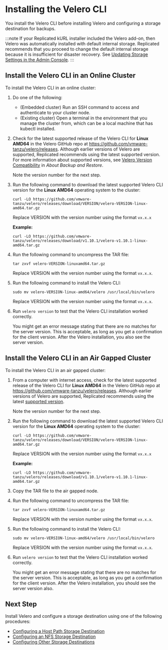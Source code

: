 # Installing the Velero CLI

You install the Velero CLI before installing Velero and configuring a storage destination for backups.

:::note
If your Replicated kURL installer included the Velero add-on, then Velero was automatically installed with default internal storage. Replicated recommends that you proceed to change the default internal storage because it is insufficient for disaster recovery. See [Updating Storage Settings in the Admin Console](snapshots-updating-with-admin-console).
:::

## Install the Velero CLI in an Online Cluster

To install the Velero CLI in an online cluster:

1. Do one of the following:

    - (Embedded cluster) Run an SSH command to access and authenticate to your cluster node.
    - (Existing cluster) Open a terminal in the environment that you manage the cluster from, which can be a local machine that has kubectl installed.

1. Check for the latest supported release of the Velero CLI for **Linux AMD64** in the Velero GitHub repo at https://github.com/vmware-tanzu/velero/releases. Although earlier versions of Velero are supported, Replicated recommends using the latest supported version. For more information about supported versions, see [Velero Version Compatibility](snapshots-understanding#velero-version-compatibility) in _About Backup and Restore_.

    Note the version number for the next step.

1. Run the following command to download the latest supported Velero CLI version for the **Linux AMD64** operating system to the cluster:

   ```
   curl -LO https://github.com/vmware-tanzu/velero/releases/download/VERSION/velero-VERSION-linux-amd64.tar.gz
   ```

   Replace VERSION with the version number using the format `vx.x.x`

   **Example:**

   ```
   curl -LO https://github.com/vmware-tanzu/velero/releases/download/v1.10.1/velero-v1.10.1-linux-amd64.tar.gz
   ```

1. Run the following command to uncompress the TAR file:

   ```
   tar zxvf velero-VERSION-linuxamd64.tar.gz
   ```
   Replace VERSION with the version number using the format `vx.x.x`.

1. Run the following command to install the Velero CLI:
  
   ```
   sudo mv velero-VERSION-linux-amd64/velero /usr/local/bin/velero
   ```
   Replace VERSION with the version number using the format `vx.x.x`.

1. Run `velero version` to test that the Velero CLI installation worked correctly.

   You might get an error message stating that there are no matches for the server version. This is acceptable, as long as you get a confirmation for the client version. After the Velero installation, you also see the server version.

## Install the Velero CLI in an Air Gapped Cluster

To install the Velero CLI in an air gapped cluster:

1. From a computer with internet access, check for the latest supported release of the Velero CLI for **Linux AMD64** in the Velero GitHub repo at https://github.com/vmware-tanzu/velero/releases. Although earlier versions of Velero are supported, Replicated recommends using the latest [supported version](/enterprise/snapshots-understanding#velero-version-compatibility).

    Note the version number for the next step.

1. Run the following command to download the latest supported Velero CLI version for the **Linux AMD64** operating system to the cluster:

   ```
   curl -LO https://github.com/vmware-tanzu/velero/releases/download/VERSION/velero-VERSION-linux-amd64.tar.gz
   ```

   Replace VERSION with the version number using the format `vx.x.x`

   **Example:**

   ```
   curl -LO https://github.com/vmware-tanzu/velero/releases/download/v1.10.1/velero-v1.10.1-linux-amd64.tar.gz
   ```

1. Copy the TAR file to the air gapped node.

1. Run the following command to uncompress the TAR file:

   ```
   tar zxvf velero-VERSION-linuxamd64.tar.gz
   ```
   Replace VERSION with the version number using the format `vx.x.x`.

1. Run the following command to install the Velero CLI:
  
   ```
   sudo mv velero-VERSION-linux-amd64/velero /usr/local/bin/velero
   ```

   Replace VERSION with the version number using the format `vx.x.x`.

1. Run `velero version` to test that the Velero CLI installation worked correctly.

   You might get an error message stating that there are no matches for the server version. This is acceptable, as long as you get a confirmation for the client version. After the Velero installation, you should see the server version also.


## Next Step

Install Velero and configure a storage destination using one of the following procedures:

- [Configuring a Host Path Storage Destination](snapshots-configuring-hostpath)
- [Configuring an NFS Storage Destination](snapshots-configuring-nfs)
- [Configuring Other Storage Destinations](snapshots-storage-destinations)